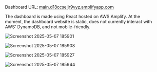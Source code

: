 Dashboard URL: [main.d18ccseljr9vyz.amplifyapp.com](https://main.d18ccseljr9vyz.amplifyapp.com/)

The dashboard is made using React hosted on AWS Amplify. At the moment, the dashboard website is static, does not currently interact with AWS' DynamoDB, and not mobile-friendly.


![Screenshot 2025-05-07 185901](https://github.com/user-attachments/assets/aba7d886-3ca1-4986-a9ea-d1e689f80969)


![Screenshot 2025-05-07 185908](https://github.com/user-attachments/assets/b3ec8dbd-862e-458d-9b0f-b45b078efdaa)


![Screenshot 2025-05-07 185927](https://github.com/user-attachments/assets/cf072a88-8916-4160-9a7f-082f5c72c776)


![Screenshot 2025-05-07 185944](https://github.com/user-attachments/assets/4c0c66aa-61b6-4e39-985b-248ba2bb524b)
